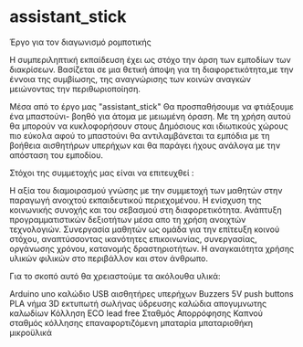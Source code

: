 # assistant_stick
Έργο για τον διαγωνισμό ρομποτικής

Η συμπεριληπτική εκπαίδευση έχει ως στόχο την άρση των εμποδίων των διακρίσεων. 
Βασίζεται σε μια θετική άποψη για τη διαφορετικότητα,με την έννοια της συμβίωσης, της αναγνώρισης των κοινών αναγκών μειώνοντας την περιθωριοποίηση.

Μέσα από το έργο μας "assistant_stick" Θα προσπαθήσουμε να φτιάξουμε ένα μπαστούνι- βοηθό για άτομα με μειωμένη όραση.
Με τη χρήση αυτού θα μπορούν να κυκλοφορήσουν στους Δημόσιους και ιδιωτικούς χώρους πιο εύκολα αφού το μπαστούνι θα αντιλαμβάνεται τα εμπόδια με τη βοήθεια αισθητήρων υπερήχων και θα παράγει ήχους ανάλογα με την απόσταση του εμποδίου.

Στόχοι της συμμετοχής μας είναι να επιτευχθεί :

Η αξία του διαμοιρασμού γνώσης με την συμμετοχή των μαθητών  στην παραγωγή ανοιχτού εκπαιδευτικού περιεχομένου.
Η ενίσχυση  της κοινωνικής συνοχής και του σεβασμού στη διαφορετικότητα.
Ανάπτυξη προγραμματιστικών δεξιοτήτων μέσα απο τη χρήση ανοιχτών τεχνολογιών.
Συνεργασία μαθητών ως ομάδα για την επίτευξη κοινού στόχου,  αναπτύσσοντας   ικανότητες επικοινωνίας, συνεργασίας, οργάνωσης χρόνου, κατανομής δραστηριοτήτων.
Η αναγκαιότητα χρήσης υλικών φιλικών στο περιβάλλον και στον άνθρωπο.

Για το σκοπό αυτό θα χρειαστούμε τα ακόλουθα υλικά:
 
Arduino uno
καλώδιο USB
αισθητήρες υπερήχων
Buzzers 5V
push buttons
PLA νήμα 3D εκτυπωτή
σωλήνας ύδρευσης
καλώδια
απογυμνωτης καλωδίων
Κόλληση ECO lead free
Σταθμός Απορρόφησης Καπνού
σταθμός κόλλησης
επαναφορτιζόμενη μπαταρία
μπαταριοθήκη
μικροϋλικά

